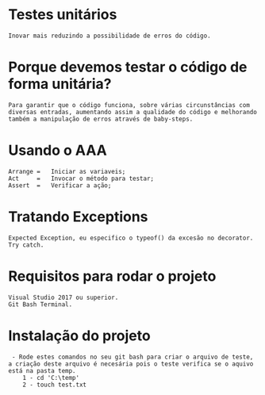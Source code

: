 # Testes unitários
	Inovar mais reduzindo a possibilidade de erros do código.
	
# Porque devemos testar o código de forma unitária?
	Para garantir que o código funciona, sobre várias circunstâncias com diversas entradas, aumentando assim a qualidade do código e melhorando também a manipulação de erros através de baby-steps.

# Usando o AAA
	Arrange = 	Iniciar as variaveis;
	Act		=	Invocar o método para testar;
	Assert	=	Verificar a ação;

# Tratando Exceptions
	Expected Exception, eu especifico o typeof() da excesão no decorator.
	Try catch.

# Requisitos para rodar o projeto
	Visual Studio 2017 ou superior.
	Git Bash Terminal.

# Instalação do projeto

	 - Rode estes comandos no seu git bash para criar o arquivo de teste, a criação deste arquivo é necesária pois o teste verifica se o aquivo está na pasta temp.
	 	1 - cd 'C:\temp' 
	 	2 - touch test.txt
